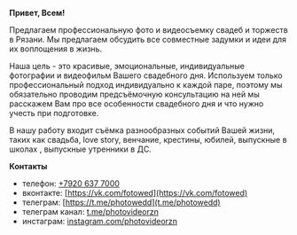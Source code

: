 ---
---
**Привет, Всем!**


Предлагаем профессиональную фото и видеосъемку свадеб и торжеств в Рязани. Мы предлагаем обсудить все совместные задумки и идеи для их воплощения в жизнь.

Наша цель - это красивые, эмоциональные, индивидуальные фотографии и видеофильм Вашего свадебного дня. Используем только профессиональный подход индивидуально к каждой паре, поэтому мы обязательно проводим предсъёмочную консультацию на ней мы расскажем Вам про все особенности свадебного дня и что нужно учесть при подготовке.

В нашу работу входит съёмка разнообразных событий Вашей жизни, таких как свадьба, love story, венчание, крестины, юбилей, выпускные в школах , выпускные утренники в ДС.

**Контакты**
- телефон: [+7920 637 7000](tel:+79206377000)
- вконтакте: [https://vk.com/fotowed](https://vk.com/fotowed)
- телеграм: [https://t.me/photowedd](t.me/photowedd) 
- телеграм канал: [t.me/photovideorzn](https://t.me/photovideorzn)
- инстаграм: [instagram.com/photovideorzn](https://www.instagram.com/photovideorzn)

